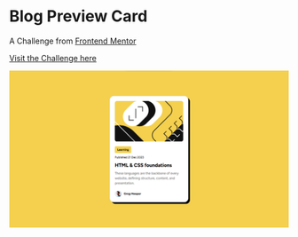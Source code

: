 # Blog Preview Card

A Challenge from [Frontend Mentor](https://www.frontendmentor.io)

[Visit the Challenge here](https://www.frontendmentor.io/challenges/blog-preview-card-ckPaj01IcS)

![cover.png](/public/cover.png)
